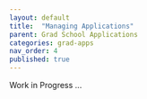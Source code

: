 ```yaml
---
layout: default
title:  "Managing Applications"
parent: Grad School Applications
categories: grad-apps
nav_order: 4
published: true
---
```


Work in Progress ...